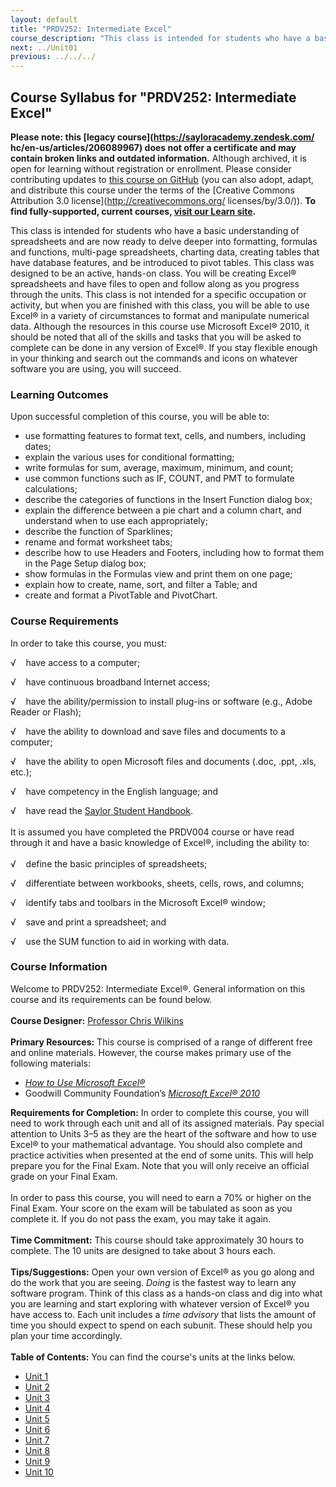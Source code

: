 ```yaml
---
layout: default
title: "PRDV252: Intermediate Excel"
course_description: "This class is intended for students who have a basic understanding of spreadsheets and are now ready to delve deeper into formatting, formulas and functions, multi-page spreadsheets, charting data, creating tables that have database features, and be introduced to pivot tables."
next: ../Unit01
previous: ../../../
---
```

Course Syllabus for "PRDV252: Intermediate Excel"
--------------------------------------------------

**Please note: this [legacy course](https://sayloracademy.zendesk.com/
hc/en-us/articles/206089967) does not offer a certificate and may contain 
broken links and outdated information.** Although archived, it is open 
for learning without registration or enrollment. Please consider contributing 
updates to [this course on GitHub](https://github.com/saylordotorg/course_prdv252) 
(you can also adopt, adapt, and distribute this course under the terms of 
the [Creative Commons Attribution 3.0 license](http://creativecommons.org/
licenses/by/3.0/)). **To find fully-supported, current courses, [visit our 
Learn site](https://learn.saylor.org).**

This class is intended for students who have a basic understanding of
spreadsheets and are now ready to delve deeper into formatting, formulas
and functions, multi-page spreadsheets, charting data, creating tables
that have database features, and be introduced to pivot tables. This
class was designed to be an active, hands-on class. You will be creating
Excel® spreadsheets and have files to open and follow along as you
progress through the units. This class is not intended for a specific
occupation or activity, but when you are finished with this class, you
will be able to use Excel® in a variety of circumstances to format and
manipulate numerical data. Although the resources in this course use
Microsoft Excel® 2010, it should be noted that all of the skills and
tasks that you will be asked to complete can be done in any version of
Excel®. If you stay flexible enough in your thinking and search out the
commands and icons on whatever software you are using, you will succeed.

### Learning Outcomes

Upon successful completion of this course, you will be able to:

-   use formatting features to format text, cells, and numbers,
    including dates;
-   explain the various uses for conditional formatting;
-   write formulas for sum, average, maximum, minimum, and count;
-   use common functions such as IF, COUNT, and PMT to formulate
    calculations;
-   describe the categories of functions in the Insert Function dialog
    box;
-   explain the difference between a pie chart and a column chart, and
    understand when to use each appropriately;
-   describe the function of Sparklines;
-   rename and format worksheet tabs;
-   describe how to use Headers and Footers, including how to format
    them in the Page Setup dialog box;
-   show formulas in the Formulas view and print them on one page;
-   explain how to create, name, sort, and filter a Table; and
-   create and format a PivotTable and PivotChart.

### Course Requirements

In order to take this course, you must:  
  
 √    have access to a computer;  
  
 √    have continuous broadband Internet access;  
  
 √    have the ability/permission to install plug-ins or software (e.g.,
Adobe Reader or Flash);  
  
 √    have the ability to download and save files and documents to a
computer;  
  
 √    have the ability to open Microsoft files and documents (.doc,
.ppt, .xls, etc.);  
  
 √    have competency in the English language; and  
  
 √    have read the [Saylor Student
Handbook](http://www.saylor.org/site/wp-content/uploads/2012/05/Saylor-StudentHandbook.pdf).  
    
 It is assumed you have completed the PRDV004 course or have read
through it and have a basic knowledge of Excel®, including the ability
to:  
    
 √    define the basic principles of spreadsheets;  
  
 √    differentiate between workbooks, sheets, cells, rows, and
columns;  
  
 √    identify tabs and toolbars in the Microsoft Excel® window;  
  
 √    save and print a spreadsheet; and  
  
 √    use the SUM function to aid in working with data.

### Course Information

Welcome to PRDV252: Intermediate Excel®. General information on this
course and its requirements can be found below.  
    
 **Course Designer:** [Professor Chris
Wilkins](http://www.saylor.org/faculty-u-z/#ProfessorChrisWilkins)  
    
 **Primary Resources:** This course is comprised of a range of different
free and online materials. However, the course makes primary use of the
following materials:  

-   [*How to Use Microsoft
    Excel®*](http://www.saylor.org/site/textbooks/How%20to%20Use%20Microsoft%20Excel.pdf)
-   Goodwill Community Foundation’s *[Microsoft Excel®
    2010](http://www.gcflearnfree.org/excel2010)*

**Requirements for Completion:** In order to complete this course, you
will need to work through each unit and all of its assigned materials.
Pay special attention to Units 3–5 as they are the heart of the software
and how to use Excel® to your mathematical advantage. You should also
complete and practice activities when presented at the end of some
units. This will help prepare you for the Final Exam. Note that you will
only receive an official grade on your Final Exam.  
    
 In order to pass this course, you will need to earn a 70% or higher on
the Final Exam. Your score on the exam will be tabulated as soon as you
complete it. If you do not pass the exam, you may take it again.  
    
 **Time Commitment:** This course should take approximately 30 hours to
complete. The 10 units are designed to take about 3 hours each.  
    
 **Tips/Suggestions:** Open your own version of Excel® as you go along
and do the work that you are seeing. *Doing* is the fastest way to learn
any software program. Think of this class as a hands-on class and dig
into what you are learning and start exploring with whatever version of
Excel® you have access to. Each unit includes a *time advisory* that
lists the amount of time you should expect to spend on each subunit.
These should help you plan your time accordingly.  
    
**Table of Contents:** You can find the course's units at the links below.

- [Unit 1](https://legacy.saylor.org/prdv252/Unit01/)
- [Unit 2](https://legacy.saylor.org/prdv252/Unit02/)
- [Unit 3](https://legacy.saylor.org/prdv252/Unit03/)
- [Unit 4](https://legacy.saylor.org/prdv252/Unit04/)
- [Unit 5](https://legacy.saylor.org/prdv252/Unit05/)
- [Unit 6](https://legacy.saylor.org/prdv252/Unit06/)
- [Unit 7](https://legacy.saylor.org/prdv252/Unit07/)
- [Unit 8](https://legacy.saylor.org/prdv252/Unit08/)
- [Unit 9](https://legacy.saylor.org/prdv252/Unit09/)
- [Unit 10](https://legacy.saylor.org/prdv252/Unit10/)
